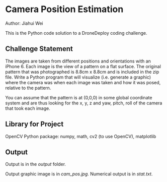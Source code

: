 # Camera Position Estimation

Author: Jiahui Wei

This is the Python code solution to a DroneDeploy coding challenge.

## Challenge Statement

The images are taken from different positions and orientations with an iPhone 6. Each image is the view of a pattern on a flat surface. The original pattern that was photographed is 8.8cm x 8.8cm and is included in the zip file. Write a Python program that will visualize (i.e. generate a graphic) where the camera was when each image was taken and how it was posed, relative to the pattern.

You can assume that the pattern is at (0,0,0) in some global coordinate system and are thus looking for the x, y, z and yaw, pitch, roll of the camera that took each image.

## Library for Project

OpenCV
Python package: numpy, math, cv2 (to use OpenCV), matplotlib 

## Output

Output is in the *output* folder.

Output graphic image is in *cam_pos.jpg*. Numerical output is in *stat.txt*.
